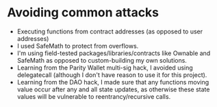 # Avoiding common attacks

- Executing functions from contract addresses (as opposed to user addresses)
- I used SafeMath to protect from overflows.
- I'm using field-tested packages/libraries/contracts like Ownable and SafeMath as opposed to custom-building my own solutions.
- Learning from the Parity Wallet multi-sig hack, I avoided using delegatecall (although I don't have reason to use it for this project).
- Learning from the DAO hack, I made sure that any functions moving value occur after any and all state updates, as otherwise these state values will be vulnerable to reentrancy/recursive calls.
